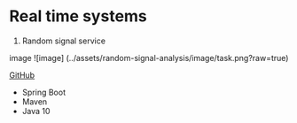 # Real time systems

1. Random signal service

image
![image] (../assets/random-signal-analysis/image/task.png?raw=true)

[GitHub](http://github.com)

- Spring Boot
- Maven
- Java 10